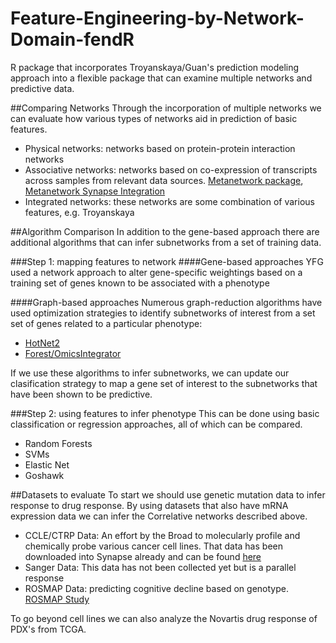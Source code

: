 # Feature-Engineering-by-Network-Domain-fendR
R package that incorporates Troyanskaya/Guan's prediction modeling approach into a flexible package that can examine multiple networks and predictive data. 

##Comparing Networks
Through the incorporation of multiple networks we can evaluate how various types of networks aid in prediction of basic features.
* Physical networks: networks based on protein-protein interaction networks
* Associative networks: networks based on co-expression of transcripts across samples from relevant data sources.  [Metanetwork package](https://github.com/blogsdon/metanetwork), [Metanetwork Synapse Integration](https://github.com/blogsdon/metanetworkSynapse)
* Integrated networks: these networks are some combination of various features, e.g. Troyanskaya

##Algorithm Comparison
In addition to the gene-based approach there are additional algorithms that can infer subnetworks from a set of training data. 

###Step 1: mapping features to network
####Gene-based approaches
YFG used a network approach to alter gene-specific weightings based on a training set of genes known to be associated with a phenotype

####Graph-based approaches
Numerous graph-reduction algorithms have used optimization strategies to identify subnetworks of interest from a set set of genes related to a particular phenotype:
* [HotNet2](https://github.com/raphael-group/hotnet2)
* [Forest/OmicsIntegrator](https://github.com/fraenkel-lab/OmicsIntegrator)

If we use these algorithms to infer subnetworks, we can update our clasification strategy to map a gene set of interest to the subnetworks that have been shown to be predictive.

###Step 2: using features to infer phenotype 
This can be done using basic classification or regression approaches, all of which can be compared. 
* Random Forests
* SVMs
* Elastic Net
* Goshawk

##Datasets to evaluate
To start we should use genetic mutation data to infer response to drug response. By using datasets that also have mRNA expression data we can infer the Correlative networks described above.
* CCLE/CTRP Data: An effort by the Broad to molecularly profile and chemically probe various cancer cell lines.  That data has been downloaded into Synapse already and can be found [here](https://www.synapse.org/#!Synapse:syn5889324)
* Sanger Data: This data has not been collected yet but is a parallel response
* ROSMAP Data: predicting cognitive decline based on genotype. [ROSMAP Study](https://www.synapse.org/#!Synapse:syn3219045)

To go beyond cell lines we can also analyze the Novartis drug response of PDX's from TCGA. 

